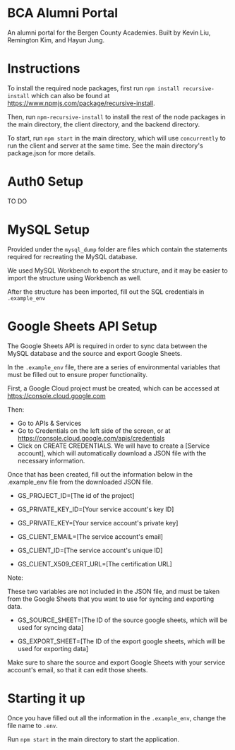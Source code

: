 # BCA Alumni Portal

An alumni portal for the Bergen County Academies. Built by Kevin Liu, Remington Kim, and Hayun Jung.

# Instructions
To install the required node packages, first run `npm install recursive-install` which can also be found at https://www.npmjs.com/package/recursive-install.

Then, run `npm-recursive-install` to install the rest of the node packages in the main directory, the client directory, and the backend directory.

To start, run `npm start` in the main directory, which will use `concurrently` to run the client and server at the same time. See the main directory's package.json for more details.

# Auth0 Setup
TO DO


# MySQL Setup
Provided under the `mysql_dump` folder are files which contain the statements required for recreating the MySQL database.

We used MySQL Workbench to export the structure, and it may be easier to import the structure using Workbench as well.

After the structure has been imported, fill out the SQL credentials in `.example_env`


# Google Sheets API Setup
The Google Sheets API is required in order to sync data between the MySQL database and the source and export Google Sheets.

In the `.example_env` file, there are a series of environmental variables that must be filled out to ensure proper functionality.

First, a Google Cloud project must be created, which can be accessed at https://console.cloud.google.com

Then:
- Go to APIs & Services 
- Go to Credentials on the left side of the screen, or at https://console.cloud.google.com/apis/credentials
- Click on CREATE CREDENTIALS. We will have to create a [Service account], which will automatically download a JSON file with the necessary information.

Once that has been created, fill out the information below in the .example_env file from the downloaded JSON file.

- GS_PROJECT_ID=[The id of the project]

- GS_PRIVATE_KEY_ID=[Your service account's key ID]

- GS_PRIVATE_KEY=[Your service account's private key]

- GS_CLIENT_EMAIL=[The service account's email]

- GS_CLIENT_ID=[The service account's unique ID]

- GS_CLIENT_X509_CERT_URL=[The certification URL]

Note:

These two variables are not included in the JSON file, and must be taken from the Google Sheets that you want to use for syncing and exporting data.

- GS_SOURCE_SHEET=[The ID of the source google sheets, which will be used for syncing data]

- GS_EXPORT_SHEET=[The ID of the export google sheets, which will be used for exporting data]

Make sure to share the source and export Google Sheets with your service account's email, so that it can edit those sheets.


# Starting it up
Once you have filled out all the information in the `.example_env`, change the file name to `.env`.

Run `npm start` in the main directory to start the application.